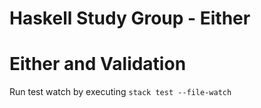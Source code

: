 # Haskell Study Group - Either

# Either and Validation

Run test watch by executing `stack test --file-watch`

